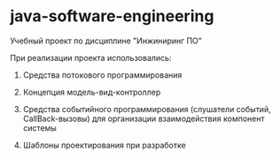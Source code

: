 # java-software-engineering
Учебный проект по дисциплине "Инжиниринг ПО" 


При реализации проекта использовались:

1) Средства потокового программирования

2) Концепция модель-вид-контроллер 

3) Средства событийного программирования (слушатели событий, CallBack-вызовы) для организации взаимодействия компонент системы

4) Шаблоны проектирования при разработке

